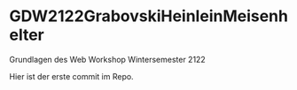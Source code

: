 # GDW2122GrabovskiHeinleinMeisenhelter
Grundlagen des Web Workshop Wintersemester 2122

Hier ist der erste commit im Repo.